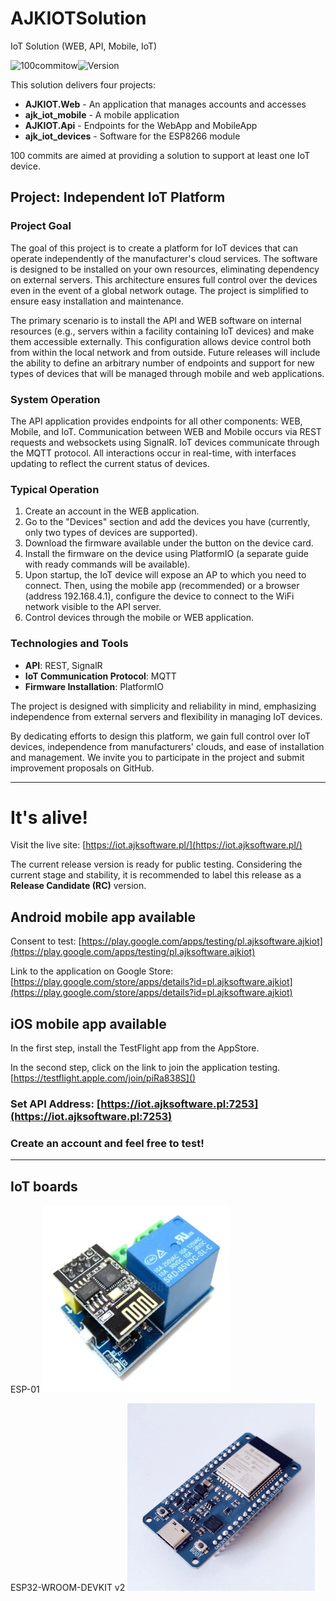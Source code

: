 # AJKIOTSolution

IoT Solution (WEB, API, Mobile, IoT)

![100commitow](https://img.shields.io/badge/c%23,flutter,c-100commitow-blue)![Version](https://img.shields.io/badge/bundle_version-0.0.1-green)

This solution delivers four projects:

- **AJKIOT.Web** - An application that manages accounts and accesses
- **ajk_iot_mobile** - A mobile application
- **AJKIOT.Api** - Endpoints for the WebApp and MobileApp
- **ajk_iot_devices** - Software for the ESP8266 module

100 commits are aimed at providing a solution to support at least one IoT device.

## Project: Independent IoT Platform

### Project Goal

The goal of this project is to create a platform for IoT devices that can operate independently of the manufacturer's cloud services. The software is designed to be installed on your own resources, eliminating dependency on external servers. This architecture ensures full control over the devices even in the event of a global network outage. The project is simplified to ensure easy installation and maintenance.

The primary scenario is to install the API and WEB software on internal resources (e.g., servers within a facility containing IoT devices) and make them accessible externally. This configuration allows device control both from within the local network and from outside. Future releases will include the ability to define an arbitrary number of endpoints and support for new types of devices that will be managed through mobile and web applications.

### System Operation

The API application provides endpoints for all other components: WEB, Mobile, and IoT. Communication between WEB and Mobile occurs via REST requests and websockets using SignalR. IoT devices communicate through the MQTT protocol. All interactions occur in real-time, with interfaces updating to reflect the current status of devices.

### Typical Operation

1. Create an account in the WEB application.
2. Go to the "Devices" section and add the devices you have (currently, only two types of devices are supported).
3. Download the firmware available under the button on the device card.
4. Install the firmware on the device using PlatformIO (a separate guide with ready commands will be available).
5. Upon startup, the IoT device will expose an AP to which you need to connect. Then, using the mobile app (recommended) or a browser (address 192.168.4.1), configure the device to connect to the WiFi network visible to the API server.
6. Control devices through the mobile or WEB application.

### Technologies and Tools

- **API**: REST, SignalR
- **IoT Communication Protocol**: MQTT
- **Firmware Installation**: PlatformIO

The project is designed with simplicity and reliability in mind, emphasizing independence from external servers and flexibility in managing IoT devices.

By dedicating efforts to design this platform, we gain full control over IoT devices, independence from manufacturers' clouds, and ease of installation and management. We invite you to participate in the project and submit improvement proposals on GitHub.

---

# It's alive!

Visit the live site: [https://iot.ajksoftware.pl/](https://iot.ajksoftware.pl/)

The current release version is ready for public testing. Considering the current stage and stability, it is recommended to label this release as a **Release Candidate (RC)** version.

## Android mobile app available
Consent to test: [https://play.google.com/apps/testing/pl.ajksoftware.ajkiot](https://play.google.com/apps/testing/pl.ajksoftware.ajkiot)

Link to the application on Google Store: [https://play.google.com/store/apps/details?id=pl.ajksoftware.ajkiot](https://play.google.com/store/apps/details?id=pl.ajksoftware.ajkiot)

## iOS mobile  app available
In the first step, install the TestFlight app from the AppStore.

In the second step, click on the link to join the application testing. [https://testflight.apple.com/join/piRa838S]()

### Set API Address: [https://iot.ajksoftware.pl:7253](https://iot.ajksoftware.pl:7253)

### Create an account and feel free to test!

----

## IoT boards
ESP-01
<img src="https://github.com/jklebucki/AJKIOTSolution/blob/main/Assets/Pictures/ESP-01.png" alt="ESP32" width="300" height="300">

ESP32-WROOM-DEVKIT v2
<img src="https://github.com/jklebucki/AJKIOTSolution/blob/main/Assets/Pictures/esp32-wroom-devkit-rev-2.png" alt="ESP32" width="300" height="300">